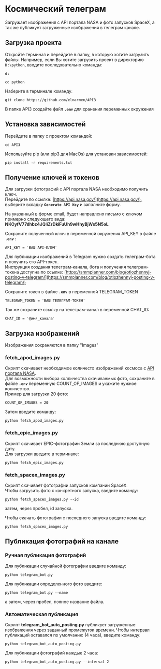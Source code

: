 # Космический телеграм
Загружает изображения с API портала NASA и фото запусков SpaceX, а так же публикует загруженные изображения в телеграм канале.

## Загрузка проекта
   Откройте терминал и перейдите в папку, в которую хотите загрузить файлы.
   Например, если Вы хотите загрузить проект в директорию `D:\python`, введите последовательно команды:
   ```
   d:
   ```
   ```
   cd python
   ```
   Наберите в терминале команду:
       
   ```
   git clone https://github.com/elnarmen/API3
   ```
   В папке API3 создайте файл **```.env```** для хранения переменных окружения
## Установка зависимостей
   Перейдите в папку с проектом командой:
   ```
   cd API3
   ```
   Используйте pip (или pip3 для MacOs) для установки зависимостей:

   ```
   pip install -r requirements.txt
   ```
## Получение ключей и токенов
   Для загрузки фотографий с API портала NASA необходимо получить ключ.<br>
   Перейдите по ссылке: [https://api.nasa.gov/](https://api.nasa.gov/), выберите вкладку 
   **```Generate API Key```** и заполните форму.<br>
   
   На указанный в форме email, будет направлено письмо с ключом примерно следующего вида: **NKOyfV77dhbz4JQIiZrDkiFuUh9wHhyBjWs5N5oL**
   <br>
   
   Сохраните полученный ключ в переменной окружения API_KEY в файле **```.env```** :
   <br>
   ```
   API_KEY = 'ВАШ API-КЛЮЧ'
   ```
   Для публикации изображений в Telegram нужно создать телеграм-бота и получить его API-токен.
   <br>
   Инструкция создания телеграм-канала, бота и получения телеграм-токена доступна по ссылке:
   [https://smmplanner.com/blog/otlozhennyj-posting-v-telegram/](https://smmplanner.com/blog/otlozhennyj-posting-v-telegram/)
   <br>
   
   Сохраните токен в файле  **```.env```** в переменной TELEGRAM_TOKEN
   ```
   TELEGRAM_TOKEN = 'ВАШ ТЕЛЕГРАМ-ТОКЕН'
   ```
   Так же сохраните ссылку на телеграм-канал в переменной CHAT_ID:
   ```
   CHAT_ID = '@имя_канала'
   ```
## Загрузка изображений
  Изображения сохраняются в папку "Images"
  ### fetch_apod_images.py
  Скрипт скачивает необходимое количесто изображений космоса с [API портала NASA](https://api.nasa.gov/).<br>
  Для возможности выбора колличества скачиваемых фото, сохраните в файле **```.env```** переменную COUNT_OF_IMAGES и укажите нужное количество.<br>
  Пример для загрузки 20 фото:<br>
  ```
  COUNT_OF_IMAGES = 20
  ```
  Затем введите команду:
  ```
  python fetch_apod_images.py
  ```
  ### fetch_epic_images.py
  Скрипт скачивает EPIC-фотографии Земли за последнюю доступную дату.<br>
  Для загрузки введите в терминале:
  ```
  python fetch_epic_images.py
  ```
  ### fetch_spacex_images.py
  Скрипт скачивает фотографии запусков компании SpaceX.<br>
  Чтобы загрузить фото с конкретного запуска, введите команду:
  ```
  python fetch_spacex_images.py --id
  ```
  затем, через пробел, id запуска.<br>
  
  Чтобы скачать фотографии с последнего запуска введите команду:
  ```
  python fetch_spacex_images.py
  ```
  ## Публикация фотографий на канале
  ### Ручная публикация фотографий
  Для публикации случайной фотографии введите команду:
  ```
  python telegram_bot.py
  ```
  Для публикации определенного фото введите:
  ```
  python telegram_bot.py --name
  ```
  а затем, через пробел, полное название файла.
  ### Автоматическая публикация
  Скрипт **telegram_bot_auto_posting.py** публикует загруженные изображения через заданный промежуток времени.
  Чтобы интервал публикаций оставался по умолчанию (4 часа), введите команду:
  ```
  python telegram_bot_auto_posting.py
  ```
  Для публикации фотографий каждые 2 часа:
  ```
  python telegram_bot_auto_posting.py --interval 2
  ```
